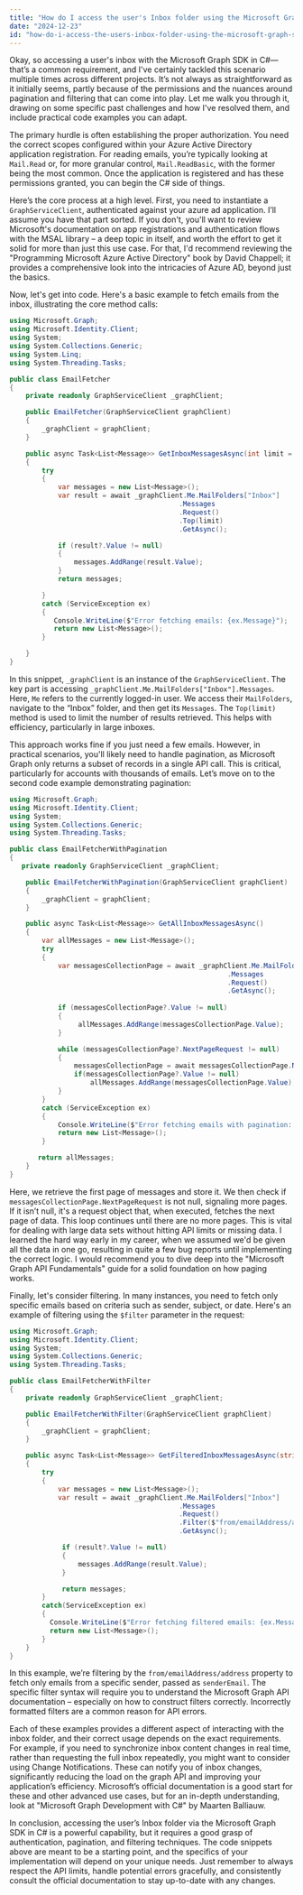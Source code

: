 ```yaml
---
title: "How do I access the user's Inbox folder using the Microsoft Graph SDK in C#?"
date: "2024-12-23"
id: "how-do-i-access-the-users-inbox-folder-using-the-microsoft-graph-sdk-in-c"
---
```


Okay, so accessing a user's inbox with the Microsoft Graph SDK in C#—that’s a common requirement, and I've certainly tackled this scenario multiple times across different projects. It’s not always as straightforward as it initially seems, partly because of the permissions and the nuances around pagination and filtering that can come into play. Let me walk you through it, drawing on some specific past challenges and how I've resolved them, and include practical code examples you can adapt.

The primary hurdle is often establishing the proper authorization. You need the correct scopes configured within your Azure Active Directory application registration. For reading emails, you’re typically looking at `Mail.Read` or, for more granular control, `Mail.ReadBasic`, with the former being the most common. Once the application is registered and has these permissions granted, you can begin the C# side of things.

Here’s the core process at a high level. First, you need to instantiate a `GraphServiceClient`, authenticated against your azure ad application. I’ll assume you have that part sorted. If you don't, you'll want to review Microsoft's documentation on app registrations and authentication flows with the MSAL library – a deep topic in itself, and worth the effort to get it solid for more than just this use case. For that, I'd recommend reviewing the "Programming Microsoft Azure Active Directory" book by David Chappell; it provides a comprehensive look into the intricacies of Azure AD, beyond just the basics.

Now, let's get into code. Here's a basic example to fetch emails from the inbox, illustrating the core method calls:

```csharp
using Microsoft.Graph;
using Microsoft.Identity.Client;
using System;
using System.Collections.Generic;
using System.Linq;
using System.Threading.Tasks;

public class EmailFetcher
{
    private readonly GraphServiceClient _graphClient;

    public EmailFetcher(GraphServiceClient graphClient)
    {
        _graphClient = graphClient;
    }

    public async Task<List<Message>> GetInboxMessagesAsync(int limit = 10)
    {
        try
        {
            var messages = new List<Message>();
            var result = await _graphClient.Me.MailFolders["Inbox"]
                                          .Messages
                                          .Request()
                                          .Top(limit)
                                          .GetAsync();

            if (result?.Value != null)
            {
                messages.AddRange(result.Value);
            }
            return messages;

        }
        catch (ServiceException ex)
        {
           Console.WriteLine($"Error fetching emails: {ex.Message}");
           return new List<Message>();
        }

    }
}

```

In this snippet, `_graphClient` is an instance of the `GraphServiceClient`. The key part is accessing `_graphClient.Me.MailFolders["Inbox"].Messages`. Here, `Me` refers to the currently logged-in user. We access their `MailFolders`, navigate to the “Inbox” folder, and then get its `Messages`. The `Top(limit)` method is used to limit the number of results retrieved. This helps with efficiency, particularly in large inboxes.

This approach works fine if you just need a few emails. However, in practical scenarios, you'll likely need to handle pagination, as Microsoft Graph only returns a subset of records in a single API call. This is critical, particularly for accounts with thousands of emails. Let’s move on to the second code example demonstrating pagination:

```csharp
using Microsoft.Graph;
using Microsoft.Identity.Client;
using System;
using System.Collections.Generic;
using System.Threading.Tasks;

public class EmailFetcherWithPagination
{
   private readonly GraphServiceClient _graphClient;

    public EmailFetcherWithPagination(GraphServiceClient graphClient)
    {
        _graphClient = graphClient;
    }

    public async Task<List<Message>> GetAllInboxMessagesAsync()
    {
        var allMessages = new List<Message>();
        try
        {
            var messagesCollectionPage = await _graphClient.Me.MailFolders["Inbox"]
                                                      .Messages
                                                      .Request()
                                                      .GetAsync();
            
            if (messagesCollectionPage?.Value != null)
            {
                 allMessages.AddRange(messagesCollectionPage.Value);
            }

            while (messagesCollectionPage?.NextPageRequest != null)
            {
                messagesCollectionPage = await messagesCollectionPage.NextPageRequest.GetAsync();
                if(messagesCollectionPage?.Value != null)
                    allMessages.AddRange(messagesCollectionPage.Value);
            }
        }
        catch (ServiceException ex)
        {
            Console.WriteLine($"Error fetching emails with pagination: {ex.Message}");
            return new List<Message>();
        }

       return allMessages;
    }
}

```

Here, we retrieve the first page of messages and store it. We then check if `messagesCollectionPage.NextPageRequest` is not null, signaling more pages. If it isn’t null, it's a request object that, when executed, fetches the next page of data. This loop continues until there are no more pages. This is vital for dealing with large data sets without hitting API limits or missing data. I learned the hard way early in my career, when we assumed we'd be given all the data in one go, resulting in quite a few bug reports until implementing the correct logic. I would recommend you to dive deep into the "Microsoft Graph API Fundamentals" guide for a solid foundation on how paging works.

Finally, let's consider filtering. In many instances, you need to fetch only specific emails based on criteria such as sender, subject, or date. Here's an example of filtering using the `$filter` parameter in the request:

```csharp
using Microsoft.Graph;
using Microsoft.Identity.Client;
using System;
using System.Collections.Generic;
using System.Threading.Tasks;

public class EmailFetcherWithFilter
{
    private readonly GraphServiceClient _graphClient;

    public EmailFetcherWithFilter(GraphServiceClient graphClient)
    {
        _graphClient = graphClient;
    }

    public async Task<List<Message>> GetFilteredInboxMessagesAsync(string senderEmail)
    {
        try
        {
            var messages = new List<Message>();
            var result = await _graphClient.Me.MailFolders["Inbox"]
                                          .Messages
                                          .Request()
                                          .Filter($"from/emailAddress/address eq '{senderEmail}'")
                                          .GetAsync();

             if (result?.Value != null)
             {
                 messages.AddRange(result.Value);
             }

             return messages;
        }
        catch(ServiceException ex)
        {
          Console.WriteLine($"Error fetching filtered emails: {ex.Message}");
          return new List<Message>();
        }
    }
}

```

In this example, we’re filtering by the `from/emailAddress/address` property to fetch only emails from a specific sender, passed as `senderEmail`. The specific filter syntax will require you to understand the Microsoft Graph API documentation – especially on how to construct filters correctly. Incorrectly formatted filters are a common reason for API errors.

Each of these examples provides a different aspect of interacting with the inbox folder, and their correct usage depends on the exact requirements. For example, if you need to synchronize inbox content changes in real time, rather than requesting the full inbox repeatedly, you might want to consider using Change Notifications. These can notify you of inbox changes, significantly reducing the load on the graph API and improving your application’s efficiency. Microsoft’s official documentation is a good start for these and other advanced use cases, but for an in-depth understanding, look at "Microsoft Graph Development with C#" by Maarten Balliauw.

In conclusion, accessing the user’s Inbox folder via the Microsoft Graph SDK in C# is a powerful capability, but it requires a good grasp of authentication, pagination, and filtering techniques. The code snippets above are meant to be a starting point, and the specifics of your implementation will depend on your unique needs. Just remember to always respect the API limits, handle potential errors gracefully, and consistently consult the official documentation to stay up-to-date with any changes.
